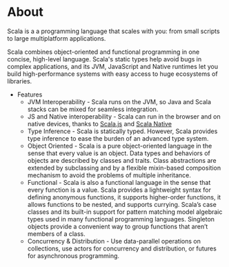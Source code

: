 # About

Scala is a a programming language that scales with you: from small scripts to large multiplatform applications.

Scala combines object-oriented and functional programming in one concise, high-level language. Scala's static types help avoid bugs in complex applications, and its JVM, JavaScript and Native runtimes let you build high-performance systems with easy access to huge ecosystems of libraries.

* Features
    * JVM Interoperability - Scala runs on the JVM, so Java and Scala stacks can be mixed for seamless integration.
    * JS and Native interoperability - Scala can run in the browser and on native devices, thanks to [Scala.js](https://www.scala-js.org/) and [Scala Native](https://github.com/scala-native/scala-native)
    * Type Inference - Scala is statically typed. However, Scala provides type inference to ease the burden of an advanced type system.
    * Object Oriented - Scala is a pure object-oriented language in the sense that every value is an object. Data types and behaviors of objects are described by classes and traits. Class abstractions are extended by subclassing and by a flexible mixin-based composition mechanism to avoid the problems of multiple inheritance.
    * Functional - Scala is also a functional language in the sense that every function is a value. Scala provides a lightweight syntax for defining anonymous functions, it supports higher-order functions, it allows functions to be nested, and supports currying. Scala’s case classes and its built-in support for pattern matching model algebraic types used in many functional programming languages. Singleton objects provide a convenient way to group functions that aren’t members of a class.
    * Concurrency & Distribution - Use data-parallel operations on collections, use actors for concurrency and distribution, or futures for asynchronous programming.
